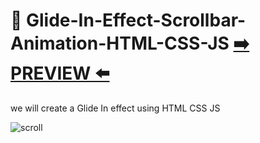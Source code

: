# 🔮 Glide-In-Effect-Scrollbar-Animation-HTML-CSS-JS [:arrow_right: PREVIEW :arrow_left:](https://erik161.github.io/Glide-In-Effect-Scrollbar-Animation-HTML---CSS--JS/)
we will create a Glide In effect using HTML CSS JS

 




![scroll](https://user-images.githubusercontent.com/26189854/158736238-80adf409-22d4-42c4-88bb-e652d29561ea.gif)



